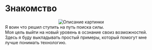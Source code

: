 # Знакомство
<div style='display: flex; justify-content: center;' >
    <image src="./img/daniel-k-cheung-cPF2nlWcMY4-unsplash.jpg" alt="Описание картинки">
</div>
<!-- ![img](./img/daniel-k-cheung-cPF2nlWcMY4-unsplash.jpg)<br /> -->
Я воин что решил ступить на путь поиска силы. <br />
Моя цель выйти на новый уровень в осзнание своиз возможностей. Здесь я буду выкладывать простый примеры, который помогут мне лучше понимать технологию. 